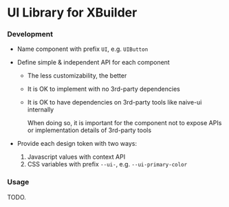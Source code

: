 # UI Library for XBuilder

### Development

- Name component with prefix `UI`, e.g. `UIButton`

- Define simple & independent API for each component

  - The less customizability, the better
  - It is OK to implement with no 3rd-party dependencies
  - It is OK to have dependencies on 3rd-party tools like naive-ui internally

    When doing so, it is important for the component not to expose APIs or implementation details of 3rd-party tools

- Provide each design token with two ways:

  1. Javascript values with context API
  2. CSS variables with prefix `--ui-`, e.g. `--ui-primary-color`

### Usage

TODO.
